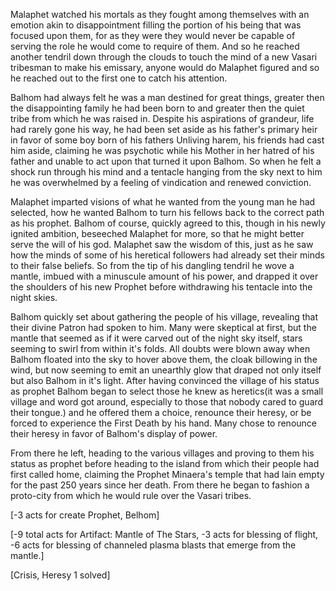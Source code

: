Malaphet watched his mortals as they fought among themselves with an emotion akin to disappointment filling the portion of his being that was focused upon them, for as they were they would never be capable of serving the role he would come to require of them. And so he reached another tendril down through the clouds to touch the mind of a new Vasari tribesman to make his emissary, anyone would do Malaphet figured and so he reached out to the first one to catch his attention. 

Balhom had always felt he was a man destined for great things, greater then the disappointing family he had been born to and greater then the quiet tribe from which he was raised in. Despite his aspirations of grandeur, life had rarely gone his way, he had been set aside as his father's primary heir in favor of some boy born of his fathers Unliving harem, his friends had cast him aside, claiming he was psychotic while his Mother in her hatred of his father and unable to act upon that turned it upon Balhom. So when he felt a shock run through his mind and a tentacle hanging from the sky next to him he was overwhelmed by a feeling of vindication and renewed conviction.

Malaphet imparted visions of what he wanted from the young man he had selected, how he wanted Balhom to turn his fellows back to the correct path as his prophet. Balhom of course, quickly agreed to this, though in his newly ignited ambition, beseeched Malaphet for more, so that he might better serve the will of his god. Malaphet saw the wisdom of this, just as he saw how the minds of some of his heretical followers had already set their minds to their false beliefs. So from the tip of his dangling tendril he wove a mantle, imbued with a minuscule amount of his power, and drapped it over the shoulders of his new Prophet before withdrawing his tentacle into the night skies.

Balhom quickly set about gathering the people of his village, revealing that their divine Patron had spoken to him. Many were skeptical at first, but the mantle that seemed as if it were carved out of the night sky itself, stars seeming to swirl from within it's folds. All doubts were blown away when Balhom floated into the sky to hover above them, the cloak billowing in the wind, but now seeming to emit an unearthly glow that draped not only itself but also Balhom in it's light. After having convinced the village of his status as prophet Balhom began to select those he knew as heretics(it was a small village and word got around, especially to those that nobody cared to guard their tongue.)  and he offered them a choice, renounce their heresy, or be forced to experience the First Death by his hand. Many chose to renounce their heresy in favor of Balhom's display of power.

From there he left, heading to the various villages and proving to them his status as prophet before heading to the island from which their people had first called home, claiming the Prophet Minaera's temple that had lain empty for the past 250 years since her death. From there he began to fashion a proto-city from which he would rule over the Vasari tribes.

\[-3 acts for create Prophet, Belhom\]

\[-9 total acts for Artifact: Mantle of The Stars, -3 acts for blessing of flight, -6 acts for blessing of channeled plasma blasts that emerge from the mantle.\]

\[Crisis, Heresy 1 solved\]